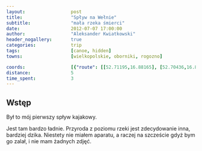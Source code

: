 ```yaml
---
layout:                 post
title:                  "Spływ na Wełnie"
subtitle:               "mała rzeka śmierci"
date:                   2012-07-07 17:00:00
author:                 "Aleksander Kwiatkowski"
header_nogallery:       true
categories:             trip
tags:                   [canoe, hidden]
towns:                  [wielkopolskie, oborniki, rogozno]

coords:                 [{"route": [[52.71195,16.88165], [52.70436,16.86225], [52.69552,16.86268], [52.69204,16.84620], [52.67637,16.85083], [52.66560,16.83246], [52.67112,16.82809], [52.66487,16.80920], [52.65737,16.80723], [52.65597,16.81581]], "type": "canoe"}]
distance:               5
time_spent:             3
---
```


Wstęp
-----

Był to mój pierwszy spływ kajakowy.

Jest tam bardzo ładnie. Przyroda z poziomu rzeki jest zdecydowanie inna, bardziej dzika.
Niestety nie miałem aparatu, a raczej na szczeście gdyż bym go zalał, i nie mam żadnych zdjęć.
